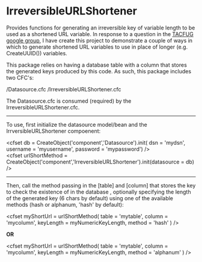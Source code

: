 IrreversibleURLShortener
========================

Provides functions for generating an irreversible key of variable length to be used as a shortened URL variable. In response to a question in the <a href="https://groups.google.com/forum/#!msg/tacfug/d4mFhPLzFUU/ezbeMV539XkJ">TACFUG google group</a>, I have create this project to demonstrate a couple of ways in which to generate shortened URL variables to use in place of longer (e.g. CreateUUID()) variables.

This package relies on having a database table with a column that stores the generated keys produced by this code. As such, this package includes two CFC's:

/Datasource.cfc
/IrreversibleURLShortener.cfc

The Datasource.cfc is consumed (required) by the IrreversibleURLShortener.cfc.

--------------

To use, first initialize the datasource model/bean and the IrrversibleURLShortener compoenent:

&lt;cfset db = CreateObject('component','Datasource').init(
  dsn       = 'mydsn', 
  username  = 'myusername', 
  password  = 'mypassword') 
/&gt;
<br />
&lt;cfset urlShortMethod = CreateObject('component','IrreversibleURLShortener').init(datasource = db) /&gt;

-----------

Then, call the method passing in the [table] and [column] that stores the key to check the existence of in the database , optionally specifying the length of the generated key (6 chars by default) using one of the available methods (hash or alphanum, 'hash' by default):

&lt;cfset myShortUrl = urlShortMethod(
  table     = 'mytable',
  column    = 'mycolumn',
  keyLength = myNumericKeyLength,
  method    = 'hash'
) /&gt;

**OR**

&lt;cfset myShortUrl = urlShortMethod(
  table     = 'mytable',
  column    = 'mycolumn',
  keyLength = myNumericKeyLength,
  method    = 'alphanum'
) /&gt;
